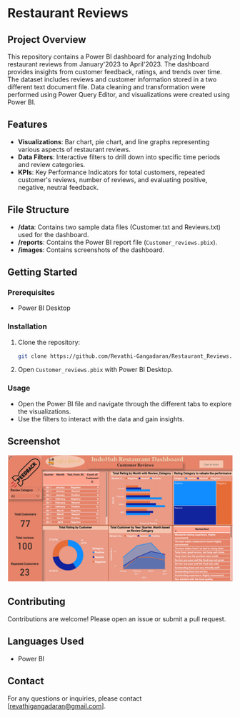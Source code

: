 # Restaurant Reviews

## Project Overview
This repository contains a Power BI dashboard for analyzing Indohub restaurant reviews from January'2023 to April'2023. The dashboard provides insights from customer feedback, ratings, and trends over time. The dataset includes reviews and customer information stored in a two different text document file. Data cleaning and transformation were performed using Power Query Editor, and visualizations were created using Power BI. 

## Features
- **Visualizations**: Bar chart, pie chart, and line graphs representing various aspects of restaurant reviews.
- **Data Filters**: Interactive filters to drill down into specific time periods and review categories.
- **KPIs**: Key Performance Indicators for total customers, repeated customer's reviews, number of reviews, and evaluating positive, negative, neutral feedback.

## File Structure
- **/data**: Contains two sample data files (Customer.txt and Reviews.txt) used for the dashboard.
- **/reports**: Contains the Power BI report file (`Customer_reviews.pbix`).
- **/images**: Contains screenshots of the dashboard.

## Getting Started
### Prerequisites
- Power BI Desktop

### Installation
1. Clone the repository:
    ```bash
    git clone https://github.com/Revathi-Gangadaran/Restaurant_Reviews.git
    ```
2. Open `Customer_reviews.pbix` with Power BI Desktop.

### Usage
- Open the Power BI file and navigate through the different tabs to explore the visualizations.
- Use the filters to interact with the data and gain insights.

## Screenshot
![Dashboard Overview](images/dashboard.png)

## Contributing
Contributions are welcome! Please open an issue or submit a pull request.

## Languages Used

- Power BI


## Contact
For any questions or inquiries, please contact [revathigangadaran@gmail.com].

